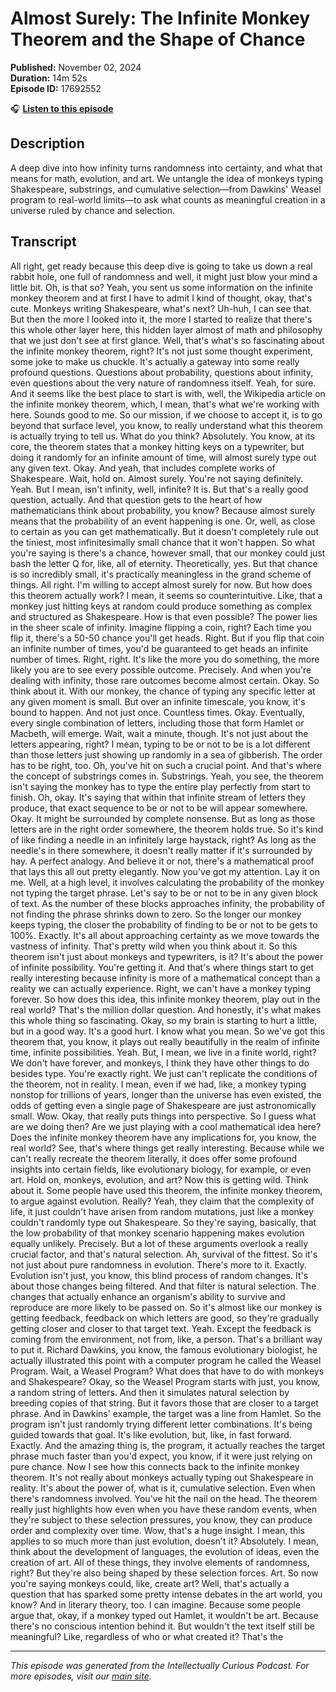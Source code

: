 # Almost Surely: The Infinite Monkey Theorem and the Shape of Chance

**Published:** November 02, 2024  
**Duration:** 14m 52s  
**Episode ID:** 17692552

🎧 **[Listen to this episode](https://intellectuallycurious.buzzsprout.com/2529712/episodes/17692552-almost-surely-the-infinite-monkey-theorem-and-the-shape-of-chance)**

## Description

A deep dive into how infinity turns randomness into certainty, and what that means for math, evolution, and art. We untangle the idea of monkeys typing Shakespeare, substrings, and cumulative selection—from Dawkins' Weasel program to real-world limits—to ask what counts as meaningful creation in a universe ruled by chance and selection.

## Transcript

All right, get ready because this deep dive is going to take us down a real rabbit hole, one full of randomness and well, it might just blow your mind a little bit. Oh, is that so? Yeah, you sent us some information on the infinite monkey theorem and at first I have to admit I kind of thought, okay, that's cute. Monkeys writing Shakespeare, what's next? Uh-huh, I can see that. But then the more I looked into it, the more I started to realize that there's this whole other layer here, this hidden layer almost of math and philosophy that we just don't see at first glance. Well, that's what's so fascinating about the infinite monkey theorem, right? It's not just some thought experiment, some joke to make us chuckle. It's actually a gateway into some really profound questions. Questions about probability, questions about infinity, even questions about the very nature of randomness itself. Yeah, for sure. And it seems like the best place to start is with, well, the Wikipedia article on the infinite monkey theorem, which, I mean, that's what we're working with here. Sounds good to me. So our mission, if we choose to accept it, is to go beyond that surface level, you know, to really understand what this theorem is actually trying to tell us. What do you think? Absolutely. You know, at its core, the theorem states that a monkey hitting keys on a typewriter, but doing it randomly for an infinite amount of time, will almost surely type out any given text. Okay. And yeah, that includes complete works of Shakespeare. Wait, hold on. Almost surely. You're not saying definitely. Yeah. But I mean, isn't infinity, well, infinite? It is. But that's a really good question, actually. And that question gets to the heart of how mathematicians think about probability, you know? Because almost surely means that the probability of an event happening is one. Or, well, as close to certain as you can get mathematically. But it doesn't completely rule out the tiniest, most infinitesimally small chance that it won't happen. So what you're saying is there's a chance, however small, that our monkey could just bash the letter Q for, like, all of eternity. Theoretically, yes. But that chance is so incredibly small, it's practically meaningless in the grand scheme of things. All right. I'm willing to accept almost surely for now. But how does this theorem actually work? I mean, it seems so counterintuitive. Like, that a monkey just hitting keys at random could produce something as complex and structured as Shakespeare. How is that even possible? The power lies in the sheer scale of infinity. Imagine flipping a coin, right? Each time you flip it, there's a 50-50 chance you'll get heads. Right. But if you flip that coin an infinite number of times, you'd be guaranteed to get heads an infinite number of times. Right, right. It's like the more you do something, the more likely you are to see every possible outcome. Precisely. And when you're dealing with infinity, those rare outcomes become almost certain. Okay. So think about it. With our monkey, the chance of typing any specific letter at any given moment is small. But over an infinite timescale, you know, it's bound to happen. And not just once. Countless times. Okay. Eventually, every single combination of letters, including those that form Hamlet or Macbeth, will emerge. Wait, wait a minute, though. It's not just about the letters appearing, right? I mean, typing to be or not to be is a lot different than those letters just showing up randomly in a sea of gibberish. The order has to be right, too. Oh, you've hit on such a crucial point. And that's where the concept of substrings comes in. Substrings. Yeah, you see, the theorem isn't saying the monkey has to type the entire play perfectly from start to finish. Oh, okay. It's saying that within that infinite stream of letters they produce, that exact sequence to be or not to be will appear somewhere. Okay. It might be surrounded by complete nonsense. But as long as those letters are in the right order somewhere, the theorem holds true. So it's kind of like finding a needle in an infinitely large haystack, right? As long as the needle's in there somewhere, it doesn't really matter if it's surrounded by hay. A perfect analogy. And believe it or not, there's a mathematical proof that lays this all out pretty elegantly. Now you've got my attention. Lay it on me. Well, at a high level, it involves calculating the probability of the monkey not typing the target phrase. Let's say to be or not to be in any given block of text. As the number of these blocks approaches infinity, the probability of not finding the phrase shrinks down to zero. So the longer our monkey keeps typing, the closer the probability of finding to be or not to be gets to 100%. Exactly. It's all about approaching certainty as we move towards the vastness of infinity. That's pretty wild when you think about it. So this theorem isn't just about monkeys and typewriters, is it? It's about the power of infinite possibility. You're getting it. And that's where things start to get really interesting because infinity is more of a mathematical concept than a reality we can actually experience. Right, we can't have a monkey typing forever. So how does this idea, this infinite monkey theorem, play out in the real world? That's the million dollar question. And honestly, it's what makes this whole thing so fascinating. Okay, so my brain is starting to hurt a little, but in a good way. It's a good hurt. I know what you mean. So we've got this theorem that, you know, it plays out really beautifully in the realm of infinite time, infinite possibilities. Yeah. But, I mean, we live in a finite world, right? We don't have forever, and monkeys, I think they have other things to do besides type. You're exactly right. We just can't replicate the conditions of the theorem, not in reality. I mean, even if we had, like, a monkey typing nonstop for trillions of years, longer than the universe has even existed, the odds of getting even a single page of Shakespeare are just astronomically small. Wow. Okay, that really puts things into perspective. So I guess what are we doing then? Are we just playing with a cool mathematical idea here? Does the infinite monkey theorem have any implications for, you know, the real world? See, that's where things get really interesting. Because while we can't really recreate the theorem literally, it does offer some profound insights into certain fields, like evolutionary biology, for example, or even art. Hold on, monkeys, evolution, and art? Now this is getting wild. Think about it. Some people have used this theorem, the infinite monkey theorem, to argue against evolution. Really? Yeah, they claim that the complexity of life, it just couldn't have arisen from random mutations, just like a monkey couldn't randomly type out Shakespeare. So they're saying, basically, that the low probability of that monkey scenario happening makes evolution equally unlikely. Precisely. But a lot of these arguments overlook a really crucial factor, and that's natural selection. Ah, survival of the fittest. So it's not just about pure randomness in evolution. There's more to it. Exactly. Evolution isn't just, you know, this blind process of random changes. It's about those changes being filtered. And that filter is natural selection. The changes that actually enhance an organism's ability to survive and reproduce are more likely to be passed on. So it's almost like our monkey is getting feedback, feedback on which letters are good, so they're gradually getting closer and closer to that target text. Yeah. Except the feedback is coming from the environment, not from, like, a person. That's a brilliant way to put it. Richard Dawkins, you know, the famous evolutionary biologist, he actually illustrated this point with a computer program he called the Weasel Program. Wait, a Weasel Program? What does that have to do with monkeys and Shakespeare? Okay, so the Weasel Program starts with just, you know, a random string of letters. And then it simulates natural selection by breeding copies of that string. But it favors those that are closer to a target phrase. And in Dawkins' example, the target was a line from Hamlet. So the program isn't just randomly trying different letter combinations. It's being guided towards that goal. It's like evolution, but, like, in fast forward. Exactly. And the amazing thing is, the program, it actually reaches the target phrase much faster than you'd expect, you know, if it were just relying on pure chance. Now I see how this connects back to the infinite monkey theorem. It's not really about monkeys actually typing out Shakespeare in reality. It's about the power of, what is it, cumulative selection. Even when there's randomness involved. You've hit the nail on the head. The theorem really just highlights how even when you have these random events, when they're subject to these selection pressures, you know, they can produce order and complexity over time. Wow, that's a huge insight. I mean, this applies to so much more than just evolution, doesn't it? Absolutely. I mean, think about the development of languages, the evolution of ideas, even the creation of art. All of these things, they involve elements of randomness, right? But they're also being shaped by these selection forces. Art. So now you're saying monkeys could, like, create art? Well, that's actually a question that has sparked some pretty intense debates in the art world, you know? And in literary theory, too. I can imagine. Because some people argue that, okay, if a monkey typed out Hamlet, it wouldn't be art. Because there's no conscious intention behind it. But wouldn't the text itself still be meaningful? Like, regardless of who or what created it? That's the

---
*This episode was generated from the Intellectually Curious Podcast. For more episodes, visit our [main site](https://intellectuallycurious.buzzsprout.com).*
